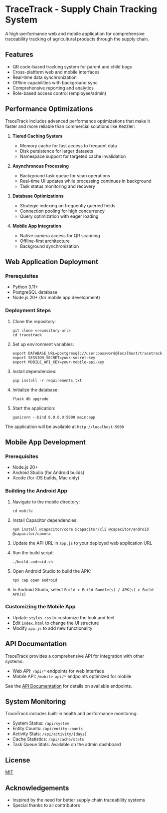 # TraceTrack - Supply Chain Tracking System

A high-performance web and mobile application for comprehensive traceability tracking of agricultural products through the supply chain.

## Features

- QR code-based tracking system for parent and child bags
- Cross-platform web and mobile interfaces
- Real-time data synchronization
- Offline capabilities with background sync
- Comprehensive reporting and analytics
- Role-based access control (employee/admin)

## Performance Optimizations

TraceTrack includes advanced performance optimizations that make it faster and more reliable than commercial solutions like Kezzler:

1. **Tiered Caching System**
   - Memory cache for fast access to frequent data
   - Disk persistence for larger datasets
   - Namespace support for targeted cache invalidation

2. **Asynchronous Processing**
   - Background task queue for scan operations
   - Real-time UI updates while processing continues in background
   - Task status monitoring and recovery

3. **Database Optimizations**
   - Strategic indexing on frequently queried fields
   - Connection pooling for high concurrency
   - Query optimization with eager loading

4. **Mobile App Integration**
   - Native camera access for QR scanning
   - Offline-first architecture
   - Background synchronization

## Web Application Deployment

### Prerequisites

- Python 3.11+
- PostgreSQL database
- Node.js 20+ (for mobile app development)

### Deployment Steps

1. Clone the repository:
   ```
   git clone <repository-url>
   cd tracetrack
   ```

2. Set up environment variables:
   ```
   export DATABASE_URL=postgresql://user:password@localhost/tracetrack
   export SESSION_SECRET=your-secret-key
   export MOBILE_API_KEY=your-mobile-api-key
   ```

3. Install dependencies:
   ```
   pip install -r requirements.txt
   ```

4. Initialize the database:
   ```
   flask db upgrade
   ```

5. Start the application:
   ```
   gunicorn --bind 0.0.0.0:5000 main:app
   ```

The application will be available at `http://localhost:5000`

## Mobile App Development

### Prerequisites

- Node.js 20+
- Android Studio (for Android builds)
- Xcode (for iOS builds, Mac only)

### Building the Android App

1. Navigate to the mobile directory:
   ```
   cd mobile
   ```

2. Install Capacitor dependencies:
   ```
   npm install @capacitor/core @capacitor/cli @capacitor/android @capacitor/camera
   ```

3. Update the API URL in `app.js` to your deployed web application URL

4. Run the build script:
   ```
   ./build-android.sh
   ```

5. Open Android Studio to build the APK:
   ```
   npx cap open android
   ```

6. In Android Studio, select `Build > Build Bundle(s) / APK(s) > Build APK(s)`

### Customizing the Mobile App

- Update `styles.css` to customize the look and feel
- Edit `index.html` to change the UI structure
- Modify `app.js` to add new functionality

## API Documentation

TraceTrack provides a comprehensive API for integration with other systems:

- Web API: `/api/*` endpoints for web interface
- Mobile API: `/mobile-api/*` endpoints optimized for mobile

See the [API Documentation](docs/api.md) for details on available endpoints.

## System Monitoring

TraceTrack includes built-in health and performance monitoring:

- System Status: `/api/system`
- Entity Counts: `/api/entity-counts`
- Activity Stats: `/api/activity/{days}`
- Cache Statistics: `/api/cache/stats`
- Task Queue Stats: Available on the admin dashboard

## License

[MIT](LICENSE)

## Acknowledgements

- Inspired by the need for better supply chain traceability systems
- Special thanks to all contributors